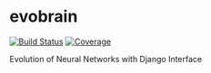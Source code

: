 evobrain
========

[![Build Status](https://api.travis-ci.org/swierq/evobrain.png?branch=master)](https://travis-ci.org/swierq/evobrain)
[![Coverage](https://coveralls.io/repos/swierq/evobrain/badge.png)](https://coveralls.io/r/swierq/evobrain)


Evolution of Neural Networks with Django Interface
